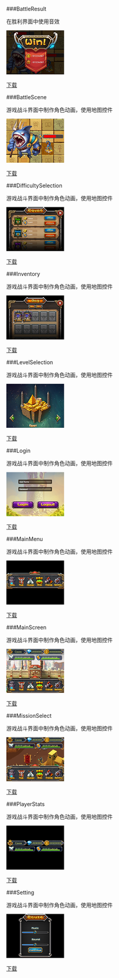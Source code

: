 ###BattleResult

在胜利界面中使用音效

![](res/BattleResult.png)

[下载](res/BattleResult.zip)

###BattleScene

游戏战斗界面中制作角色动画，使用地图控件

![](res/BattleScene.png)

[下载](res/BattleScene.zip)

###DifficultySelection

游戏战斗界面中制作角色动画，使用地图控件

![](res/DifficultySelection.png)

[下载](res/DifficultySelection.zip)

###Inventory

游戏战斗界面中制作角色动画，使用地图控件

![](res/Inventory.png)

[下载](res/Inventory.zip)

###LevelSelection

游戏战斗界面中制作角色动画，使用地图控件

![](res/LevelSelection.png)

[下载](res/LevelSelection.zip)

###Login

游戏战斗界面中制作角色动画，使用地图控件

![](res/Login.png)

[下载](res/Login.zip)

###MainMenu

游戏战斗界面中制作角色动画，使用地图控件

![](res/MainMenu.png)

[下载](res/MainMenu.zip)

###MainScreen

游戏战斗界面中制作角色动画，使用地图控件

![](res/MainScreen.png)

[下载](res/MainScreen.zip)

###MissionSelect

游戏战斗界面中制作角色动画，使用地图控件

![](res/MissionSelect.png)

[下载](res/MissionSelect.zip)

###PlayerStats

游戏战斗界面中制作角色动画，使用地图控件

![](res/PlayerStats.png)

[下载](res/PlayerStats.zip)

###Setting

游戏战斗界面中制作角色动画，使用地图控件

![](res/Setting.png)

[下载](res/Setting.zip)